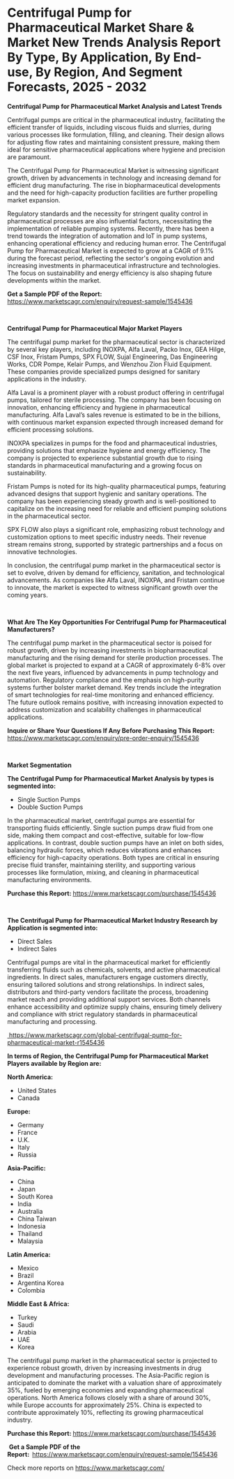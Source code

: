 <p><h1>Centrifugal Pump for Pharmaceutical Market Share & Market New Trends Analysis Report By Type, By Application, By End-use, By Region, And Segment Forecasts, 2025 - 2032</h1></p><p><strong>Centrifugal Pump for Pharmaceutical Market Analysis and Latest Trends</strong></p>
<p><p>Centrifugal pumps are critical in the pharmaceutical industry, facilitating the efficient transfer of liquids, including viscous fluids and slurries, during various processes like formulation, filling, and cleaning. Their design allows for adjusting flow rates and maintaining consistent pressure, making them ideal for sensitive pharmaceutical applications where hygiene and precision are paramount.</p><p>The Centrifugal Pump for Pharmaceutical Market is witnessing significant growth, driven by advancements in technology and increasing demand for efficient drug manufacturing. The rise in biopharmaceutical developments and the need for high-capacity production facilities are further propelling market expansion. </p><p>Regulatory standards and the necessity for stringent quality control in pharmaceutical processes are also influential factors, necessitating the implementation of reliable pumping systems. Recently, there has been a trend towards the integration of automation and IoT in pump systems, enhancing operational efficiency and reducing human error. The Centrifugal Pump for Pharmaceutical Market is expected to grow at a CAGR of 9.1% during the forecast period, reflecting the sector's ongoing evolution and increasing investments in pharmaceutical infrastructure and technologies. The focus on sustainability and energy efficiency is also shaping future developments within the market.</p></p>
<p><strong>Get a Sample PDF of the Report:&nbsp;</strong> <a href="https://www.marketscagr.com/enquiry/request-sample/1545436?utm_campaign=3191&utm_medium=2&utm_source=Github&utm_content=ia&utm_term=11042025&utm_id=centrifugal-pump-for-pharmaceutical">https://www.marketscagr.com/enquiry/request-sample/1545436</a></p>
<p>&nbsp;</p>
<p><strong>Centrifugal Pump for Pharmaceutical Major Market Players</strong></p>
<p><p>The centrifugal pump market for the pharmaceutical sector is characterized by several key players, including INOXPA, Alfa Laval, Packo Inox, GEA Hilge, CSF Inox, Fristam Pumps, SPX FLOW, Sujal Engineering, Das Engineering Works, CDR Pompe, Kelair Pumps, and Wenzhou Zion Fluid Equipment. These companies provide specialized pumps designed for sanitary applications in the industry.</p><p>Alfa Laval is a prominent player with a robust product offering in centrifugal pumps, tailored for sterile processing. The company has been focusing on innovation, enhancing efficiency and hygiene in pharmaceutical manufacturing. Alfa Laval’s sales revenue is estimated to be in the billions, with continuous market expansion expected through increased demand for efficient processing solutions.</p><p>INOXPA specializes in pumps for the food and pharmaceutical industries, providing solutions that emphasize hygiene and energy efficiency. The company is projected to experience substantial growth due to rising standards in pharmaceutical manufacturing and a growing focus on sustainability.</p><p>Fristam Pumps is noted for its high-quality pharmaceutical pumps, featuring advanced designs that support hygienic and sanitary operations. The company has been experiencing steady growth and is well-positioned to capitalize on the increasing need for reliable and efficient pumping solutions in the pharmaceutical sector.</p><p>SPX FLOW also plays a significant role, emphasizing robust technology and customization options to meet specific industry needs. Their revenue stream remains strong, supported by strategic partnerships and a focus on innovative technologies.</p><p>In conclusion, the centrifugal pump market in the pharmaceutical sector is set to evolve, driven by demand for efficiency, sanitation, and technological advancements. As companies like Alfa Laval, INOXPA, and Fristam continue to innovate, the market is expected to witness significant growth over the coming years.</p></p>
<p>&nbsp;</p>
<p><strong>What Are The Key Opportunities For Centrifugal Pump for Pharmaceutical Manufacturers?</strong></p>
<p><p>The centrifugal pump market in the pharmaceutical sector is poised for robust growth, driven by increasing investments in biopharmaceutical manufacturing and the rising demand for sterile production processes. The global market is projected to expand at a CAGR of approximately 6-8% over the next five years, influenced by advancements in pump technology and automation. Regulatory compliance and the emphasis on high-purity systems further bolster market demand. Key trends include the integration of smart technologies for real-time monitoring and enhanced efficiency. The future outlook remains positive, with increasing innovation expected to address customization and scalability challenges in pharmaceutical applications.</p></p>
<p><strong>Inquire or Share Your Questions If Any Before Purchasing This Report:</strong> <a href="https://www.marketscagr.com/enquiry/pre-order-enquiry/1545436?utm_campaign=3191&utm_medium=2&utm_source=Github&utm_content=ia&utm_term=11042025&utm_id=centrifugal-pump-for-pharmaceutical">https://www.marketscagr.com/enquiry/pre-order-enquiry/1545436</a></p>
<p>&nbsp;</p>
<p><strong>Market Segmentation</strong></p>
<p><strong>The Centrifugal Pump for Pharmaceutical Market Analysis by types is segmented into:</strong></p>
<p><ul><li>Single Suction Pumps</li><li>Double Suction Pumps</li></ul></p>
<p><p>In the pharmaceutical market, centrifugal pumps are essential for transporting fluids efficiently. Single suction pumps draw fluid from one side, making them compact and cost-effective, suitable for low-flow applications. In contrast, double suction pumps have an inlet on both sides, balancing hydraulic forces, which reduces vibrations and enhances efficiency for high-capacity operations. Both types are critical in ensuring precise fluid transfer, maintaining sterility, and supporting various processes like formulation, mixing, and cleaning in pharmaceutical manufacturing environments.</p></p>
<p><strong>Purchase this Report:&nbsp;</strong><a href="https://www.marketscagr.com/purchase/1545436?utm_campaign=3191&utm_medium=2&utm_source=Github&utm_content=ia&utm_term=11042025&utm_id=centrifugal-pump-for-pharmaceutical">https://www.marketscagr.com/purchase/1545436</a></p>
<p>&nbsp;</p>
<p><strong>The Centrifugal Pump for Pharmaceutical Market Industry Research by Application is segmented into:</strong></p>
<p><ul><li>Direct Sales</li><li>Indirect Sales</li></ul></p>
<p><p>Centrifugal pumps are vital in the pharmaceutical market for efficiently transferring fluids such as chemicals, solvents, and active pharmaceutical ingredients. In direct sales, manufacturers engage customers directly, ensuring tailored solutions and strong relationships. In indirect sales, distributors and third-party vendors facilitate the process, broadening market reach and providing additional support services. Both channels enhance accessibility and optimize supply chains, ensuring timely delivery and compliance with strict regulatory standards in pharmaceutical manufacturing and processing.</p></p>
<p><a href="https://www.marketscagr.com/global-centrifugal-pump-for-pharmaceutical-market-r1545436?utm_campaign=3191&utm_medium=2&utm_source=Github&utm_content=ia&utm_term=11042025&utm_id=centrifugal-pump-for-pharmaceutical">&nbsp;https://www.marketscagr.com/global-centrifugal-pump-for-pharmaceutical-market-r1545436</a></p>
<p><strong>In terms of Region, the Centrifugal Pump for Pharmaceutical Market Players available by Region are:</strong></p>
<p>
    <p> <strong> North America: </strong>
        <ul>
            <li>United States</li>
            <li>Canada</li>
        </ul>
        </p> 
    <p> <strong> Europe: </strong>
        <ul>
            <li>Germany</li>
            <li>France</li>
            <li>U.K.</li>
            <li>Italy</li>
            <li>Russia</li>
        </ul>
        </p> 
    <p> <strong> Asia-Pacific: </strong>
        <ul>
            <li>China</li>
            <li>Japan</li>
            <li>South Korea</li>
            <li>India</li>
            <li>Australia</li>
            <li>China Taiwan</li>
            <li>Indonesia</li>
            <li>Thailand</li>
            <li>Malaysia</li>
        </ul>
        </p> 
    <p> <strong> Latin America: </strong>
        <ul>
            <li>Mexico</li>
            <li>Brazil</li>
            <li>Argentina Korea</li>
            <li>Colombia</li>
        </ul>
        </p> 
    <p> <strong> Middle East & Africa: </strong>
        <ul>
            <li>Turkey</li>
            <li>Saudi</li>
            <li>Arabia</li>
            <li>UAE</li>
            <li>Korea</li>
        </ul>
    </p>
    </p>
<p><p>The centrifugal pump market in the pharmaceutical sector is projected to experience robust growth, driven by increasing investments in drug development and manufacturing processes. The Asia-Pacific region is anticipated to dominate the market with a valuation share of approximately 35%, fueled by emerging economies and expanding pharmaceutical operations. North America follows closely with a share of around 30%, while Europe accounts for approximately 25%. China is expected to contribute approximately 10%, reflecting its growing pharmaceutical industry.</p></p>
<p><strong>Purchase this Report: </strong><a href="https://www.marketscagr.com/purchase/1545436?utm_campaign=3191&utm_medium=2&utm_source=Github&utm_content=ia&utm_term=11042025&utm_id=centrifugal-pump-for-pharmaceutical">https://www.marketscagr.com/purchase/1545436</a></p>
<p>&nbsp;<strong>Get a Sample PDF of the Report:&nbsp;&nbsp;</strong><a href="https://www.marketscagr.com/enquiry/request-sample/1545436?utm_campaign=3191&utm_medium=2&utm_source=Github&utm_content=ia&utm_term=11042025&utm_id=centrifugal-pump-for-pharmaceutical">https://www.marketscagr.com/enquiry/request-sample/1545436</a></p>
<p><strong></strong></p>
<p>Check more reports on <a href="https://www.marketscagr.com/?utm_campaign=3191&utm_medium=2&utm_source=Github&utm_content=ia&utm_term=11042025&utm_id=centrifugal-pump-for-pharmaceutical">https://www.marketscagr.com/</a></p>